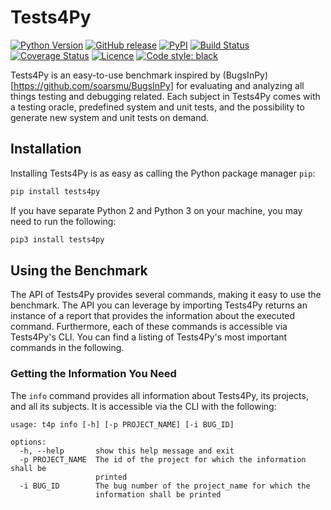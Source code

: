 # Tests4Py

[![Python Version](https://img.shields.io/pypi/pyversions/sflkit)](https://pypi.org/project/tests4py/)
[![GitHub release](https://img.shields.io/github/v/release/uds-se/sflkit)](https://img.shields.io/github/v/release/smythi93/tests4py)
[![PyPI](https://img.shields.io/pypi/v/sflkit)](https://pypi.org/project/tests4py/)
[![Build Status](https://img.shields.io/github/actions/workflow/status/smythi93/tests4py/test-tests4py.yml?branch=main)](https://img.shields.io/github/actions/workflow/status/smythi93/tests4py/test-tests4py.yml?branch=main)
[![Coverage Status](https://coveralls.io/repos/github/smythi93/tests4py/badge.svg?branch=main)](https://coveralls.io/github/smythi93/tests4py?branch=main)
[![Licence](https://img.shields.io/github/license/smythi93/tests4py)](https://img.shields.io/github/license/smythi93/tests4py)
[![Code style: black](https://img.shields.io/badge/code%20style-black-000000.svg)](https://github.com/psf/black)

Tests4Py is an easy-to-use benchmark inspired by (BugsInPy)[https://github.com/soarsmu/BugsInPy] for evaluating and analyzing all things testing and debugging related.
Each subject in Tests4Py comes with a testing oracle, predefined system and unit tests, and the possibility to generate new system and unit tests on demand.

## Installation

Installing Tests4Py is as easy as calling the Python package manager `pip`:
```sh
pip install tests4py
```
If you have separate Python 2 and Python 3 on your machine, you may need to run the following:
```sh
pip3 install tests4py
```

## Using the Benchmark

The API of Tests4Py provides several commands, making it easy to use the benchmark.
The API you can leverage by importing Tests4Py returns an instance of a report that provides the information about the executed command.
Furthermore, each of these commands is accessible via Tests4Py's CLI.
You can find a listing of Tests4Py's most important commands in the following.

### Getting the Information You Need

The `info` command provides all information about Tests4Py, its projects, and all its subjects.
It is accessible via the CLI with the following:
```
usage: t4p info [-h] [-p PROJECT_NAME] [-i BUG_ID]

options:
  -h, --help       show this help message and exit
  -p PROJECT_NAME  The id of the project for which the information shall be
                   printed
  -i BUG_ID        The bug number of the project_name for which the
                   information shall be printed
```


